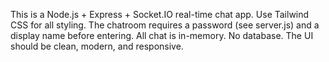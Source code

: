 <!-- Use this file to provide workspace-specific custom instructions to Copilot. For more details, visit https://code.visualstudio.com/docs/copilot/copilot-customization#_use-a-githubcopilotinstructionsmd-file -->

This is a Node.js + Express + Socket.IO real-time chat app. Use Tailwind CSS for all styling. The chatroom requires a password (see server.js) and a display name before entering. All chat is in-memory. No database. The UI should be clean, modern, and responsive.
